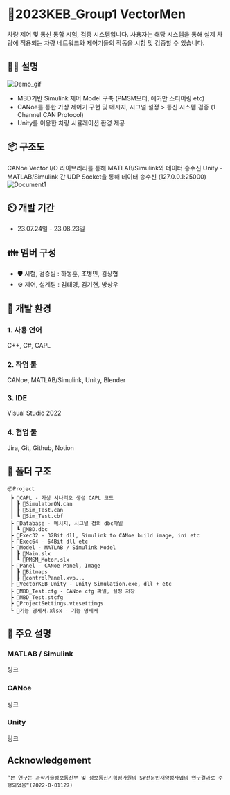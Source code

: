 # 🚗2023KEB_Group1 VectorMen
차량 제어 및 통신 통합 시험, 검증 시스템입니다.
사용자는 해당 시스템을 통해 실제 차량에 적용되는 차량 네트워크와 제어기들의 작동을 시험 및 검증할 수 있습니다.

## 🐕‍🦺 설명
![Demo_gif](https://github.com/K-Software-BootCamp/2023KEB_Group1/assets/126951066/c2cd2db0-0a8f-40b2-add3-4bde60c6bb26)
- MBD기반 Simulink 제어 Model 구축 (PMSM모터, 에커만 스티어링 etc)
- CANoe를 통한 가상 제어기 구현 및 메시지, 시그널 설정 > 통신 시스템 검증 (1 Channel CAN Protocol)
- Unity를 이용한 차량 시뮬레이션 환경 제공

## 📦 구조도
CANoe Vector I/O 라이브러리를 통해 MATLAB/Simulink와 데이터 송수신
Unity - MATLAB/Simulink 간 UDP Socket을 통해 데이터 송수신 (127.0.0.1:25000)
![Document1](https://github.com/K-Software-BootCamp/2023KEB_Group1/assets/126951066/2e872f94-4809-47cf-a799-a87614775c8b)

## ⏲️ 개발 기간
- 23.07.24일 - 23.08.23일

## 👪 멤버 구성
- 🛡️ 시험, 검증팀 : 하동훈, 조병민, 김상협
- ⚙️ 제어, 설계팀 : 김태영, 김기현, 방상우

## 🌊 개발 환경
### 1. 사용 언어
C++, C#, CAPL
### 2. 작업 툴
CANoe, MATLAB/Simulink, Unity, Blender
### 3. IDE
Visual Studio 2022
### 4. 협업 툴
Jira, Git, Github, Notion

## 📁 폴더 구조
```
📦Project
 ┣ 📂CAPL - 가상 시나리오 생성 CAPL 코드
 ┃ ┣ 📜SimulatorON.can
 ┃ ┣ 📜Sim_Test.can
 ┃ ┗ 📜Sim_Test.cbf
 ┣ 📂Database - 메시지, 시그널 정의 dbc파일
 ┃ ┗ 📜MBD.dbc
 ┣ 📂Exec32 - 32Bit dll, Simulink to CANoe build image, ini etc
 ┣ 📂Exec64 - 64Bit dll etc
 ┣ 📂Model - MATLAB / Simulink Model
 ┃ ┣ 📜Main.slx
 ┃ ┗ 📜PMSM_Motor.slx
 ┣ 📂Panel - CANoe Panel, Image
 ┃ ┣ 📂Bitmaps
 ┃ ┣ 📜controlPanel.xvp...
 ┣ 📂VectorKEB_Unity - Unity Simulation.exe, dll + etc
 ┣ 📜MBD_Test.cfg - CANoe cfg 파일, 설정 저장
 ┣ 📜MBD_Test.stcfg
 ┣ 📜ProjectSettings.vtesettings
 ┗ 📜기능 명세서.xlsx - 기능 명세서
```
 
## 🚀 주요 설명
### MATLAB / Simulink
링크
### CANoe
링크
### Unity
링크
 

## Acknowledgement
```
“본 연구는 과학기술정보통신부 및 정보통신기획평가원의 SW전문인재양성사업의 연구결과로 수행되었음“(2022-0-01127)

```
